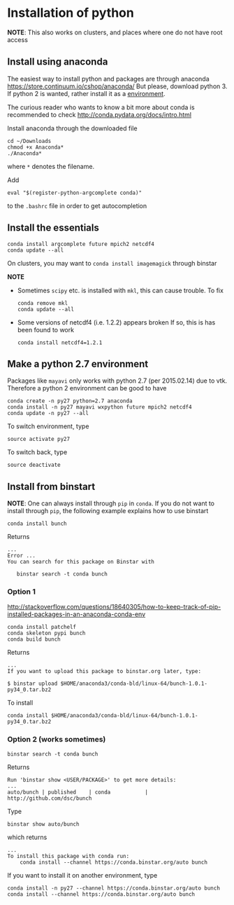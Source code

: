 # Installation of python

**NOTE**: This also works on clusters, and places where one do not have root
access

## Install using anaconda
The easiest way to install python and packages are through anaconda
https://store.continuum.io/cshop/anaconda/
But please, download python 3. If python 2 is wanted, rather install it as a
[environment](make-a-python-2.7-environment).

The curious reader who wants to know a bit more about conda is recommended to
check http://conda.pydata.org/docs/intro.html

Install anaconda through the downloaded file
```
cd ~/Downloads
chmod +x Anaconda*
./Anaconda*
```
where `*` denotes the filename.

Add
```
eval "$(register-python-argcomplete conda)"
```
to the `.bashrc` file in order to get autocompletion

## Install the essentials
```
conda install argcomplete future mpich2 netcdf4
conda update --all
```
On clusters, you may want to `conda install imagemagick` through binstar

**NOTE**
* Sometimes `scipy` etc. is installed with `mkl`, this can cause trouble. To fix
  ```
  conda remove mkl
  conda update --all
  ```
* Some versions of netcdf4 (i.e. 1.2.2) appears broken
  If so, this is has been found to work
  ```
  conda install netcdf4=1.2.1
  ```

## Make a python 2.7 environment
Packages like `mayavi` only works with python 2.7 (per 2015.02.14) due to vtk.
Therefore a python 2 environment can be good to have
```
conda create -n py27 python=2.7 anaconda
conda install -n py27 mayavi wxpython future mpich2 netcdf4
conda update -n py27 --all
```
To switch environment, type
```
source activate py27
```
To switch back, type
```
source deactivate
```

## Install from binstart
**NOTE**: One can always install through `pip` in `conda`.
If you do not want to install through `pip`, the following example explains how
to use binstart

```
conda install bunch
```
Returns
```
...
Error ...
You can search for this package on Binstar with

   binstar search -t conda bunch
```

### Option 1
http://stackoverflow.com/questions/18640305/how-to-keep-track-of-pip-installed-packages-in-an-anaconda-conda-env
```
conda install patchelf
conda skeleton pypi bunch
conda build bunch
```
Returns
```
...
If you want to upload this package to binstar.org later, type:

$ binstar upload $HOME/anaconda3/conda-bld/linux-64/bunch-1.0.1-py34_0.tar.bz2
```
To install
```
conda install $HOME/anaconda3/conda-bld/linux-64/bunch-1.0.1-py34_0.tar.bz2
```

### Option 2 (works sometimes)
```
binstar search -t conda bunch
```
Returns
```
Run 'binstar show <USER/PACKAGE>' to get more details:
...
auto/bunch | published    | conda           | http://github.com/dsc/bunch
```
Type
```
binstar show auto/bunch
```
which returns
```
...
To install this package with conda run:
    conda install --channel https://conda.binstar.org/auto bunch
```
If you want to install it on another environment, type
```
conda install -n py27 --channel https://conda.binstar.org/auto bunch
conda install --channel https://conda.binstar.org/auto bunch
```
